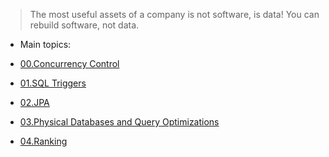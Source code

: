 
> The most useful assets of a company is not software, is data! You can rebuild software, not data.

- Main topics:

- [00.Concurrency Control](00.Concurrency%20Control.md)    
- [01.SQL Triggers](01.SQL%20Triggers.md) 
- [02.JPA](02.JPA.md) 
- [03.Physical Databases and Query Optimizations](03.Physical%20Databases%20and%20Query%20Optimizations.md)
- [04.Ranking](04.Ranking.md) 
 